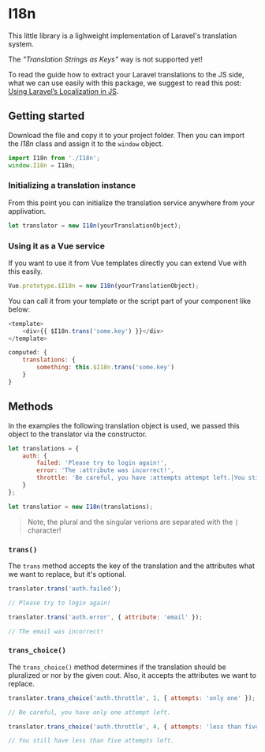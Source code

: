 # I18n

This little library is a lighweight implementation of Laravel's translation system.

The *"Translation Strings as Keys"* way is not supported yet!

To read the guide how to extract your Laravel translations to the JS side,
what we can use easily with this package, we suggest to read this post:
[Using Laravel’s Localization in JS](https://pineco.de/using-laravels-localization-js/).

## Getting started

Download the file and copy it to your project folder.
Then you can import the *I18n* class and assign it to the ``window`` object.

```js
import I18n from './I18n';
window.I18n = I18n;
```

### Initializing a translation instance

From this point you can initialize the translation service anywhere from your applivation.

```js
let translator = new I18n(yourTranslationObject);
```

### Using it as a Vue service

If you want to use it from Vue templates directly you can extend Vue with this easily.

```js
Vue.prototype.$I18n = new I18n(yourTranslationObject);
```

You can call it from your template or the script part of your component like below:

```js
<template>
    <div>{{ $I18n.trans('some.key') }}</div>
</template>
```

```js
computed: {
    translations: {
        something: this.$I18n.trans('some.key')
    }
}
```

## Methods

In the examples the following translation object is used, we passed this object to the translator via the constructor.

```js
let translations = {
    auth: {
        failed: 'Please try to login again!',
        error: 'The :attribute was incorrect!',
        throttle: 'Be careful, you have :attempts attempt left.|You still have :attempts attempts left.'
    }
};

let translatior = new I18n(translations);
```
> Note, the plural and the singular verions are separated with the ``|`` character!


### ``trans()``

The ``trans`` method accepts the key of the translation and the attributes what we want to replace, but it's optional.

```js
translator.trans('auth.failed');

// Please try to login again!

translator.trans('auth.error', { attribute: 'email' });

// The email was incorrect!
```

### ``trans_choice()``

The ``trans_choice()`` method determines if the translation should be pluralized or nor by the given cout.
Also, it accepts the attributes we want to replace.

```js
translator.trans_choice('auth.throttle', 1, { attempts: 'only one' });

// Be careful, you have only one attempt left.

translator.trans_choice('auth.throttle', 4, { attempts: 'less than five' });

// You still have less than five attempts left.
```
